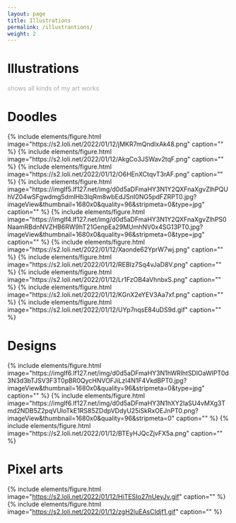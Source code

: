 ```yaml
---
layout: page
title: Illustrations
permalink: /illustrantions/
weight: 2
---
```


# Illustrations

<p style="color:DarkGrey">
shows all kinds of my art works 
</p>

<h1 class="text-center"> 
Doodles
</h1>
{% include elements/figure.html image="https://s2.loli.net/2022/01/12/jMKR7mQndIxAk48.png" caption="" %}
{% include elements/figure.html image="https://s2.loli.net/2022/01/12/AkgCo3JSWav2tqF.png" caption="" %}
{% include elements/figure.html image="https://s2.loli.net/2022/01/12/O6HEnXCtqvT3rAF.png" caption="" %}
{% include elements/figure.html image="https://imglf5.lf127.net/img/d0d5aDFmaHY3N1Y2QXFnaXgvZlhPQUhVZ04wSFgwdmg5dmlHb3lqRm8wbEdJSnI0NG5pdFZRPT0.jpg?imageView&thumbnail=1680x0&quality=96&stripmeta=0&type=jpg" caption="" %}
{% include elements/figure.html image="https://imglf4.lf127.net/img/d0d5aDFmaHY3N1Y2QXFnaXgvZlhPS0NaamRBdnNVZHB6RW9hT21GenpEa29MUmhNV0x4SG13PT0.jpg?imageView&thumbnail=1680x0&quality=96&stripmeta=0&type=jpg" caption="" %}
{% include elements/figure.html image="https://s2.loli.net/2022/01/12/Xaonde62YprW7wj.png" caption="" %}
{% include elements/figure.html image="https://s2.loli.net/2022/01/12/REBIz7Sq4vJaD8V.png" caption="" %}
{% include elements/figure.html image="https://s2.loli.net/2022/01/12/Lr1FzOB4aVhnbxS.png" caption="" %}
{% include elements/figure.html image="https://s2.loli.net/2022/01/12/KGnX2eYEV3Aa7xf.png" caption="" %}
{% include elements/figure.html image="https://s2.loli.net/2022/01/12/UYp7nqsE84uDS9d.gif" caption="" %}

<h1 class="text-center"> 
Designs
</h1>
{% include elements/figure.html image="https://imglf6.lf127.net/img/d0d5aDFmaHY3N1hWRlhtSDlOaWlPT0d3N3d3bTJSV3F3T0pBR0QycHNVOFJiLzI4N1F4VkdBPT0.jpg?imageView&thumbnail=1680x0&quality=96&stripmeta=0&type=jpg" caption="" %}
{% include elements/figure.html image="https://imglf6.lf127.net/img/d0d5aDFmaHY3N1hXY2laSU4vMXg3Tmd2NDB5Z2pqVUloTkE1RS85ZDdpVDdyU25iSkRxOEJnPT0.png?imageView&thumbnail=1680x0&quality=96&stripmeta=0" caption="" %}
{% include elements/figure.html image="https://s2.loli.net/2022/01/12/BTEyHJQcZjvFX5a.png" caption="" %}

<h1 class="text-center"> 
Pixel arts
</h1>

{% include elements/figure.html image="https://s2.loli.net/2022/01/12/HiTESIo27nUeyJv.gif" caption="" %}
{% include elements/figure.html image="https://s2.loli.net/2022/01/12/zgH2luEAsCIdjf1.gif" caption="" %}